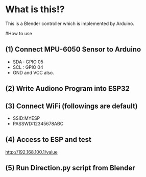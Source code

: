 # What is this!?

This is a Blender controller which is implemented by Arduino. 

#How to use

## (1) Connect MPU-6050 Sensor to Arduino 
- SDA : GPIO 05
- SCL : GPIO 04
- GND and VCC also.

## (2) Write Audiono Program into ESP32


## (3) Connect WiFi (followings are default)
- SSID:MYESP
- PASSWD:12345678ABC

## (4) Access to ESP and test 

http://192.168.100.1/value
    
## (5) Run Direction.py script from Blender

